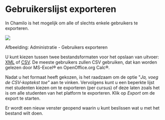 # Gebruikerslijst exporteren

In Chamilo is het mogelijk om alle of slechts enkele gebruikers te exporteren.

![](../../.gitbook/assets/exporterliste_-utilisateurs.png)
 
 
Afbeelding: Administratie - Gebruikers exporteren

U kunt kiezen tussen twee bestandsformaten voor het opslaan van uitvoer: [XML](http://fr.wikipedia.org/wiki/Extensible_Markup_Language) of [CSV](http://fr.wikipedia.org/wiki/Comma-separated_values). De meeste gebruikers zullen CSV gebruiken, dat kan worden gelezen door MS-Excel® en OpenOffice.org Calc®.

Nadat u het formaat heeft gekozen, is het raadzaam om de optie "*Ja, voeg de CSV-koptekst toe"* aan te vinken. Vervolgens kunt u een beperkte lijst met studenten kiezen om te exporteren (per cursus) of deze laten zoals het is om alle studenten van het platform te exporteren. Klik op *Export* om de export te starten.

Er wordt een nieuw venster geopend waarin u kunt beslissen wat u met het bestand wilt doen.
